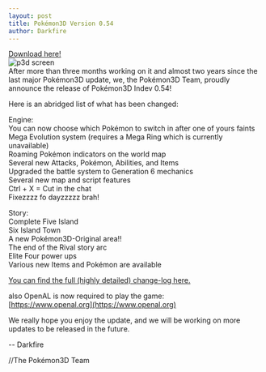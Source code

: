 ```yaml
---
layout: post
title: Pokémon3D Version 0.54
author: Darkfire
---
```


[Download here!](https://github.com/P3D-Legacy/P3D-Legacy/releases/download/0.54/Release.zip)  
![p3d screen](http://i.imgur.com/eIYkzIq.png)  
After more than three months working on it and almost two years since the last major Pokémon3D update, we, the Pokémon3D Team, proudly announce the release of Pokémon3D Indev 0.54!  
  
Here is an abridged list of what has been changed:  
  
Engine:  
You can now choose which Pokémon to switch in after one of yours faints  
Mega Evolution system (requires a Mega Ring which is currently unavailable)  
Roaming Pokémon indicators on the world map  
Several new Attacks, Pokémon, Abilities, and Items  
Upgraded the battle system to Generation 6 mechanics  
Several new map and script features  
Ctrl + X = Cut in the chat  
Fixezzzz fo dayzzzzz brah!  
  
Story:  
Complete Five Island  
Six Island Town  
A new Pokémon3D-Original area!!  
The end of the Rival story arc  
Elite Four power ups  
Various new Items and Pokémon are available  
  
[You can find the full (highly detailed) change-log here.](https://github.com/P3D-Legacy/P3D-Legacy/releases/tag/0.54)  
  
also OpenAL is now required to play the game:  
[https://www.openal.org](https://www.openal.org)  
  
We really hope you enjoy the update, and we will be working on more updates to be released in the future.  
  
-- Darkfire  
  
//The Pokémon3D Team
